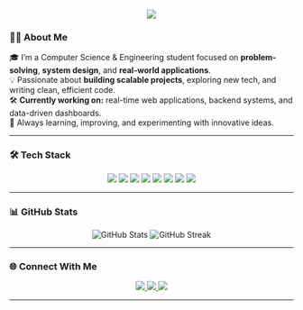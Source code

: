 <h1 align="center">
  <img src="https://readme-typing-svg.herokuapp.com?size=30&color=00BFFF&center=true&vCenter=true&width=600&lines=Hey%2C+I'm+Hetansh+Modh+👋;Computer+Science+Engineer;Turning+ideas+into+code+⚡" />
</h1>



### 👨‍💻 About Me
🎓 I’m a Computer Science & Engineering student focused on **problem-solving**, **system design**, and **real-world applications**.  
💡 Passionate about **building scalable projects**, exploring new tech, and writing clean, efficient code.  
🛠️ **Currently working on:** real-time web applications, backend systems, and data-driven dashboards.  
🚀 Always learning, improving, and experimenting with innovative ideas.

---

### 🛠️ Tech Stack
<p align="center">
  <img src="https://img.shields.io/badge/Python-3776AB?style=for-the-badge&logo=python&logoColor=white" />
  <img src="https://img.shields.io/badge/Java-007396?style=for-the-badge&logo=java&logoColor=white" />
  <img src="https://img.shields.io/badge/C++-00599C?style=for-the-badge&logo=c%2B%2B&logoColor=white" />
  <img src="https://img.shields.io/badge/Flask-000000?style=for-the-badge&logo=flask&logoColor=white" />
  <img src="https://img.shields.io/badge/MySQL-4479A1?style=for-the-badge&logo=mysql&logoColor=white" />
  <img src="https://img.shields.io/badge/HTML5-E34F26?style=for-the-badge&logo=html5&logoColor=white" />
  <img src="https://img.shields.io/badge/CSS3-1572B6?style=for-the-badge&logo=css3&logoColor=white" />
  <img src="https://img.shields.io/badge/JavaScript-F7DF1E?style=for-the-badge&logo=javascript&logoColor=black" />
</p>

---

### 📊 GitHub Stats
<p align="center">
  <img src="https://github-readme-stats.vercel.app/api?username=hetansh7722&show_icons=true&theme=radical" alt="GitHub Stats" />
  <img src="https://github-readme-streak-stats.herokuapp.com/?user=hetansh7722&theme=radical" alt="GitHub Streak" />
</p>

---


### 🌐 Connect With Me
<p align="center">
  <a href="https://www.linkedin.com/in/hetansh-modh-bb9b85293" target="_blank">
    <img src="https://img.shields.io/badge/LinkedIn-0077B5?style=for-the-badge&logo=linkedin&logoColor=white"/>
  </a>
  <a href="https://x.com/Alpha07722" target="_blank">
    <img src="https://img.shields.io/badge/Twitter-1DA1F2?style=for-the-badge&logo=x&logoColor=white"/>
  </a>
  <a href="mailto:hetanshmodh.7722@gmail.com">
    <img src="https://img.shields.io/badge/Email-D14836?style=for-the-badge&logo=gmail&logoColor=white"/>
  </a>
</p>

---

